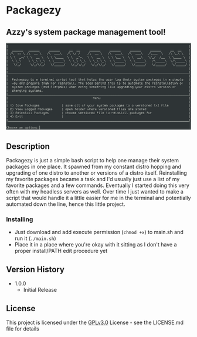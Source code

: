 # Packagezy 
## Azzy's system package management tool!

![Packagezt GUI](packagezy_menu.png)

## Description

Packagezy is just a simple bash script to help one manage their system packages in one place. It spawned from my constant distro hopping and upgrading of one distro to another or versions of a distro itself. Reinstalling my favorite packages became a task and I'd usually just use a list of my favorite packages and a few commands. Eventually I started doing this very often with my headless servers as well. Over time I just wanted to make a script that would handle it a little easier for me in the terminal and potentially automated down the line, hence this little project.

### Installing

* Just download and add execute permission (```chmod +x```) to main.sh and run it (```./main.sh```) 
* Place it in a place where you're okay with it sitting as I don't have a proper install/PATH edit procedure yet

## Version History

  * 1.0.0
    * Initial Release

## License

This project is licensed under the [GPLv3.0](https://github.com/AzzyB/Packagezy/blob/main/LICENSE) License - see the LICENSE.md file for details
